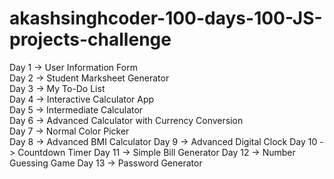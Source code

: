 # akashsinghcoder-100-days-100-JS-projects-challenge

Day 1 -> User Information Form<br>
Day 2 -> Student Marksheet Generator<br>
Day 3 -> My To-Do List<br>
Day 4 -> Interactive Calculator App<br>
Day 5 -> Intermediate Calculator<br>
Day 6 -> Advanced Calculator with Currency Conversion<br>
Day 7 -> Normal Color Picker<br>
Day 8 -> Advanced BMI Calculator
Day 9 -> Advanced Digital Clock
Day 10 -> Countdown Timer
Day 11 -> Simple Bill Generator
Day 12 -> Number Guessing Game
Day 13 -> Password Generator
